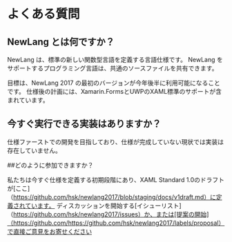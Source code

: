 # よくある質問

## NewLang とは何ですか？

NewLang は、標準の新しい関数型言語を定義する言語仕様です。 NewLang をサポートするプログラミング言語は、共通のソースファイルを共有できます。

目標は、NewLang 2017 の最初のバージョンが今年後半に利用可能になることです。
仕様後の計画には、Xamarin.FormsとUWPのXAML標準のサポートが含まれています。

## 今すぐ実行できる実装はありますか？

仕様ファーストでの開発を目指しており、仕様が完成していない現状では実装は存在していません。

##どのように参加できますか？

私たちは今すぐ仕様を定義する初期段階にあり、XAML Standard 1.0のドラフトが[ここ]（https://github.com/hsk/newlang2017/blob/staging/docs/v1draft.md）に定義されています。
ディスカッションを開始する[イシューリスト]（https://github.com/hsk/newlang2017/issues）か、または[提案の開始]（https://github.com/https://github.com/hsk/newlang2017/labels/proposal）で直接ご意見をお寄せください
